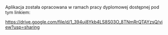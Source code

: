 Aplikacja została opracowana w ramach pracy dyplomowej dostępnej pod tym linkiem:

https://drive.google.com/file/d/1_394uj8Ykb4LS8S03O_8TNmRrQTAYzsQ/view?usp=sharing
